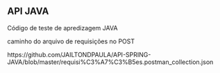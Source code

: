 <h2>API JAVA</h2>
<p>Código de teste de apredizagem JAVA</p>

<p>caminho do arquivo de requisições no POST</p>
<p>https://github.com/JAILTONDPAULA/API-SPRING-JAVA/blob/master/requisi%C3%A7%C3%B5es.postman_collection.json</p>
